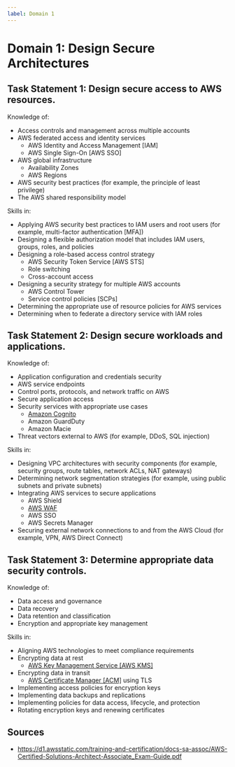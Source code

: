 ```yaml
---
label: Domain 1
---
```


# Domain 1: Design Secure Architectures

## Task Statement 1: Design secure access to AWS resources.

Knowledge of:

- Access controls and management across multiple accounts
- AWS federated access and identity services
  - AWS Identity and Access Management [IAM]
  - AWS Single Sign-On [AWS SSO]
- AWS global infrastructure
  - Availability Zones
  - AWS Regions
- AWS security best practices (for example, the principle of least privilege)
- The AWS shared responsibility model

Skills in:

- Applying AWS security best practices to IAM users and root users (for example, multi-factor authentication [MFA])
- Designing a flexible authorization model that includes IAM users, groups, roles, and policies
- Designing a role-based access control strategy
  - AWS Security Token Service [AWS STS]
  - Role switching
  - Cross-account access
- Designing a security strategy for multiple AWS accounts
  - AWS Control Tower
  - Service control policies [SCPs]
- Determining the appropriate use of resource policies for AWS services
- Determining when to federate a directory service with IAM roles

## Task Statement 2: Design secure workloads and applications.

Knowledge of:

- Application configuration and credentials security
- AWS service endpoints
- Control ports, protocols, and network traffic on AWS
- Secure application access
- Security services with appropriate use cases
  - [Amazon Cognito](/products/cognito.md)
  - Amazon GuardDuty
  - Amazon Macie
- Threat vectors external to AWS (for example, DDoS, SQL injection)

Skills in:

- Designing VPC architectures with security components (for example, security groups, route tables, network ACLs, NAT gateways)
- Determining network segmentation strategies (for example, using public subnets and private subnets)
- Integrating AWS services to secure applications
  - AWS Shield
  - [AWS WAF](/products/waf.md)
  - AWS SSO
  - AWS Secrets Manager
- Securing external network connections to and from the AWS Cloud (for example, VPN, AWS Direct Connect)

## Task Statement 3: Determine appropriate data security controls.

Knowledge of:

- Data access and governance
- Data recovery
- Data retention and classification
- Encryption and appropriate key management

Skills in:

- Aligning AWS technologies to meet compliance requirements
- Encrypting data at rest
  - [AWS Key Management Service [AWS KMS]](/products/kms.md)
- Encrypting data in transit
  - [AWS Certificate Manager [ACM]](/products/acm.md) using TLS
- Implementing access policies for encryption keys
- Implementing data backups and replications
- Implementing policies for data access, lifecycle, and protection
- Rotating encryption keys and renewing certificates

## Sources

- https://d1.awsstatic.com/training-and-certification/docs-sa-assoc/AWS-Certified-Solutions-Architect-Associate_Exam-Guide.pdf
